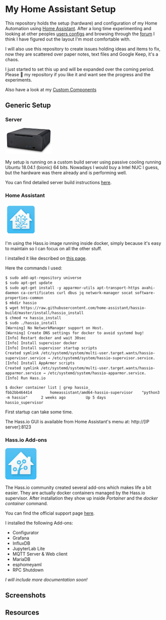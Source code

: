 # My Home Assistant Setup

This repository holds the setup (hardware) and configuration of my Home Automation using [Home Assistant](https://home-assistant.io/). After a long time experimenting and looking at other peoples [users configs](https://github.com/search?o=desc&q=topic%3Ahome-assistant-config&s=stars&type=Repositories) and browsing through the [forum](https://community.home-assistant.io/latest) I think I have figured out the layout I'm most comfortable with.

I will also use this repository to create issues holding ideas and items to fix, now they are scattered over paper notes, text files and Google Keep, it's a chaos.

I just started to set this up and will be expanded over the coming period.
Please :star2: my repository if you like it and want see the progress and the experiments.

Also have a look at my [Custom Components](https://github.com/cyberjunky/home-assistant-custom-components)

## Generic Setup

### Server

<img src="https://github.com/cyberjunky/home-assistant-config/blob/master/docs/server/fc8-evo-featured.jpg" width="150"> 

My setup is running on a custom build server using passive cooling running Ubuntu 18.04.1 (bionic) 64 bits.
Nowadays I would buy a Intel NUC I guess, but the hardware was there already and is performing well.

You can find detailed server build instructions [here](https://github.com/cyberjunky/home-assistant-config/blob/master/docs/server/INSTALL.md).

### Home Assistant

<img src="https://github.com/cyberjunky/home-assistant-config/blob/master/docs/server/hass-icon.jpg" width="100"> 

I'm using the Hass.io image running inside docker, simply because it's easy to maintain so I can focus on all the other stuff.

I installed it like described on [this page](https://www.home-assistant.io/hassio/installation/#alternative-install-on-generic-linux-server).

Here the commands I used:

```
$ sudo add-apt-repository universe
$ sudo apt-get update
$ sudo apt-get install -y apparmor-utils apt-transport-https avahi-daemon ca-certificates curl dbus jq network-manager socat software-properties-common
$ mkdir hassio
$ wget https://raw.githubusercontent.com/home-assistant/hassio-build/master/install/hassio_install
$ chmod +x hassio_install
$ sudo ./hassio_install
[Warning] No NetworkManager support on Host.
[Warning] Create DNS settings for docker to avoid systemd bug!
[Info] Restart docker and wait 30sec
[Info] Install supervisor docker
[Info] Install supervisor startup scripts
Created symlink /etc/systemd/system/multi-user.target.wants/hassio-supervisor.service → /etc/systemd/system/hassio-supervisor.service.
[Info] Install AppArmor scripts
Created symlink /etc/systemd/system/multi-user.target.wants/hassio-apparmor.service → /etc/systemd/system/hassio-apparmor.service.
[Info] Run Hass.io
```

```
$ docker container list | grep hassio_
fbb2bb464414        homeassistant/amd64-hassio-supervisor    "python3 -m hassio"      2 weeks ago         Up 5 days                                                                                                        hassio_supervisor
```
First startup can take some time.

The Hass.io GUI is available from Home Assistant's menu at: http://[IP server]:8123

### Hass.io Add-ons

<img src="https://github.com/cyberjunky/home-assistant-config/blob/master/docs/server/hassio-icon.jpg" width="100"> 

The Hass.io community created several add-ons which makes life a bit easier. They are actually docker containers managed by the Hass.io supervisor. After installation they show up inside *Portainer* and the *docker container* command.

You can find the official support page [here](https://www.home-assistant.io/addons/).

I installed the following Add-ons:

- Configurator
- Grafana
- InfluxDB
- JupyterLab Lite
- MQTT Server & Web client
- MariaDB
- esphomeyaml
- RPC Shutdown


*I will include more documentation soon!*

## Screenshots

## Resources
